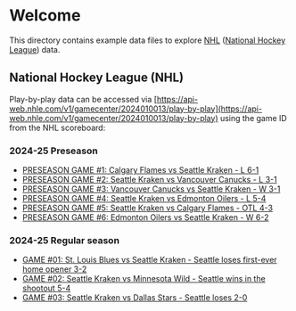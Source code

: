 # Welcome

This directory contains example data files to explore [NHL](https://www.nhl.com) ([National Hockey League](https://www.nhl.com)) data.

## National Hockey League (NHL)

Play-by-play data can be accessed via [https://api-web.nhle.com/v1/gamecenter/2024010013/play-by-play](https://api-web.nhle.com/v1/gamecenter/2024010013/play-by-play) using the game ID from the NHL scoreboard:

### 2024-25 Preseason

- [PRESEASON GAME #1: Calgary Flames vs Seattle Kraken - L 6-1](./2024-25/preseason/20240922-CGY-vs-SEA-2024010013.json)
- [PRESEASON GAME #2: Seattle Kraken vs Vancouver Canucks - L 3-1](./2024-25/preseason/20240924-SEA-vs-VAN-2024010027.json)
- [PRESEASON GAME #3: Vancouver Canucks vs Seattle Kraken - W 3-1](./2024-25/preseason/20240927-VAN-vs-SEA-2024010049.json)
- [PRESEASON GAME #4: Seattle Kraken vs Edmonton Oilers - L 5-4](./2024-25/preseason/20240928-SEA-vs-EDM-2024010058.json)
- [PRESEASON GAME #5: Seattle Kraken vs Calgary Flames - OTL 4-3](./2024-25/preseason/20240930-SEA-vs-CGY-2024010068.json)
- [PRESEASON GAME #6: Edmonton Oilers vs Seattle Kraken - W 6-2](./2024-25/preseason/20241002-EDM-vs-SEA-2024010082.json)

### 2024-25 Regular season

- [GAME #01: St. Louis Blues vs Seattle Kraken - Seattle loses first-ever home opener 3-2](./2024-25/regular-season/20241008-STL-vs-SEA-2024020003.json)
- [GAME #02: Seattle Kraken vs Minnesota Wild - Seattle wins in the shootout 5-4](./2024-25/regular-season/20241012-SEA-vs-MIN-2024020033.json)
- [GAME #03: Seattle Kraken vs Dallas Stars - Seattle loses 2-0](./2024-25/regular-season/20241013-SEA-vs-DAL-2024020039.json)
